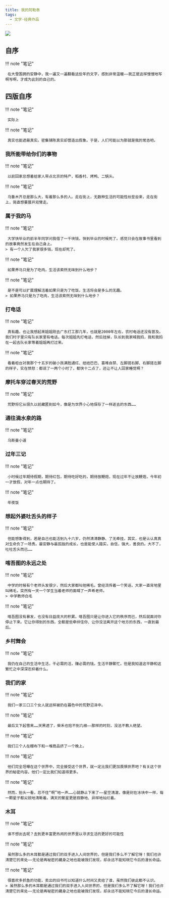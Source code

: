 ```yaml
---
title: 我的阿勒泰
tags:
  - 文学-经典作品
---
```


![](https://cdn.weread.qq.com/weread/cover/63/3300020163/s_3300020163.jpg)


## 自序




!!! note "笔记"

	 在大雪围拥的安静中，我一遍又一遍翻看这些年的文字，感到非常温暖——我正是这样慢慢地写啊写啊，才成为此刻的自己的。 


## 四版自序




!!! note "笔记"

	 实际上 


!!! note "笔记"

	 真实也能遮蔽真实。密集铺陈真实却营造出假象。于是，人们可能以为那就是我的常态吧。 


### 我所能带给你们的事物




!!! note "笔记"

	 以前回家总想着给家人带点北京的特产，稻香村、烤鸭、二锅头。 


!!! note "笔记"

	 乌鲁木齐总是那么大，有着那么多的人。走在街上，无数种生活的可能性纷至沓来，走在街上，简直想要展开双臂走。 


### 属于我的马




!!! note "笔记"

	 大学快毕业的前半年同学问我借了一千块钱，快到毕业的时候死了。感觉只会在故事书里看到的故事竟然发生在自己身上。 
	> 有一个人欠了我家很多钱，现在却死了。




!!! note "笔记"

	 如果养马只是为了吃肉，生活该索然无味到什么地步？ 


!!! note "笔记"

	 是不是可以扩展理解活着如果只是为了吃饭，生活将会是多么的无趣。 
	> 如果养马只是为了吃肉，生活该索然无味到什么地步？




### 打电话




!!! note "笔记"

	 真有趣，也让我想起来姐姐刚去广东打工那几年，也就是2000年左右，农村电话还没有普及。我们村子里只有队长家里有电话。每次姐姐先打电话，然后挂掉，队长到我家喊我妈，我和我妈在一起去队长家等着姐姐再打过来。 


!!! note "笔记"

	 看着柜台对面那个十五岁的破小孩满脸通红、结结巴巴、喜难自禁、左脚搓右脚、右脚搓左脚的样子，实在愤怒：都说了一两个小时了，都快十二点了，还让不让人回家睡觉啊？ 


### 摩托车穿过春天的荒野




!!! note "笔记"

	 荒野将它从很久以前藏匿到如今，像是为世界小心地保存了一样逝去的东西…… 


### 通往滴水泉的路




!!! note "笔记"

	 乌斯曼小道 


### 过年三记




!!! note "笔记"

	 小时候过年期待假期，期待红包，期待吃好吃的，期待放鞭炮，现在过年不让放鞭炮，今年初一才放假，对年一点也期待了。 


!!! note "笔记"

	 年夜饭 


### 想起外婆吐舌头的样子




!!! note "笔记"

	 但能想象得到，若是自己也能活到九十六岁，仍然清清静静、了无牵挂，其实，也是认认真真对生命负了一场责。最安静与最孤独的成长，也是能使人踏实，自信，强大，善良的。大不了，吐吐舌头而已…… 


### 喀吾图的永远之处




!!! note "笔记"

	 中学的时候有个老师头发很少，然后大家都叫他稀毛。曾经流传着一个笑话，大家一直背地里叫稀毛，突然有一天一个学生当着老师的面喊了一声希老师。 
	> 中学教师白毛




!!! note "笔记"

	 喀吾图没有暴发，也没有日益庞大的积累。喀吾图只是让你进入它的秩序而已，然后就面对你停止下来。它让你得到的东西，全都是些牵绊住你、让你没法离开这个地方的东西，一直到最后。 


### 乡村舞会




!!! note "笔记"

	 我仍在自己的生活中生活，干必需的活，赚必需的钱。生活平静繁忙。但是我知道这平静和这繁忙之中深深忍抑着什么。 


### 我们的家




!!! note "笔记"

	 我们一家三口三个女人就这样被扔在暮色中的荒野沼泽中。 


!!! note "笔记"

	 最后又下起雪来……天黑透了，柴禾也拾不到几根——那样的时刻，没法不教人绝望。 


!!! note "笔记"

	 我们三个人在棚布下和一堆商品挤了一个晚上。 


!!! note "笔记"

	 他们完全坦曝在这个世界中，完全接受这个世界，就一定比我们更加畏惧世界吧？有关这个世界的秘密内容，他们一定比我们知道得更多。 


!!! note "笔记"

	 然而，抬头一看，忍不住“啊”地一声……心就静止下来了——星空清澈，像是封在冰块中一样，每一颗星子都尖锐地清晰着。满天的繁星更是寂静地、异样地灿烂着。 


### 木耳




!!! note "笔记"

	 谁不想出去呢？去到更丰富更热闹的世界里以寻求生活的更好的可能性 


!!! note "笔记"

	 虽然那么多的木耳都是通过我们的双手进入人间世界的，但是我们多么不了解它呀！我们也许清楚它的来处——无论是再秘密的藏身之地也能被我们发现，却永远不能知晓它今后的漫长命运。 


!!! note "笔记"

	 很喜欢多抓鱼的功能，卖出的旧书可以知道什么时间又卖给了谁，虽然我们彼此都不认识。 
	> 虽然那么多的木耳都是通过我们的双手进入人间世界的，但是我们多么不了解它呀！我们也许清楚它的来处——无论是再秘密的藏身之地也能被我们发现，却永远不能知晓它今后的漫长命运。



